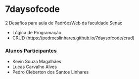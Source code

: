 # 7daysofcode
2 Desafios para aula de PadrõesWeb da faculdade Senac

- Lógica de Programação
- CRUD (https://pedrocslinhares.github.io/7daysofcode/crud)

### Alunos Participantes

- Kevin Souza Magalhães
- Lucas Carvalho Alves
- Pedro Cleberton dos Santos Linhares
